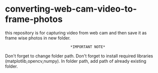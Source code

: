 # converting-web-cam-video-to-frame-photos
this repository is for capturing video from web cam and then save it as frame wise photos in new folder.

                                  *IMPORTANT NOTE*
                                  
Don't forget to change folder path.
Don't forget to install required libraries (matplotlib,opencv,numpy).
In folder path, add path of already existing folder.
